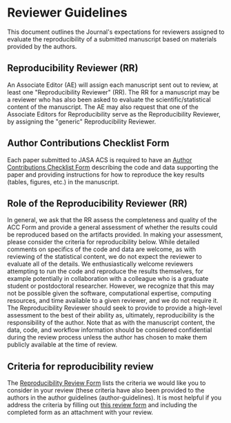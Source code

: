 # Reviewer Guidelines

This document outlines the Journal's expectations for reviewers assigned to evaluate the reproducibility of a submitted manuscript based on materials provided by the authors. 

## Reproducibility Reviewer (RR)

An Associate Editor (AE) will assign each manuscript sent out to review, at least one "Reproducibility Reviewer" (RR). The RR for a manuscript may be a reviewer who has also been asked to evaluate the scientific/statistical content of the manuscript. The AE may also request that one of the Associate Editors for Reproducibility serve as the Reproducibility Reviewer, by assigning the "generic" Reproducibility Reviewer. 

## Author Contributions Checklist Form

Each paper submitted to JASA ACS is required to have an [Author Contributions Checklist Form](acc.md) describing the code and data supporting the paper and providing instructions for how to reproduce the key results (tables, figures, etc.) in the manuscript. 

## Role of the Reproducibility Reviewer (RR)

In general, we ask that the RR assess the completeness and quality of the ACC Form and provide a general assessment of whether the results could be reproduced based on the artifacts provided. In making your assessment, please consider the criteria for reproducibility below. While detailed comments on specifics of the code and data are welcome, as with reviewing of the statistical content, we do not expect the reviewer to evaluate all of the details. We enthusiastically welcome reviewers attempting to run the code and reproduce the results themselves, for example potentially in collaboration with a colleague who is a graduate student or postdoctoral researcher. However, we recognize that this may not be possible given the software, computational expertise, computing resources, and time available to a given reviewer, and we do not require it. The Reproducibility Reviewer should seek to provide to provide a high-level assessment to the best of their ability as, ultimately, reproducibility is the responsibility of the author. Note that as with the manuscript content, the data, code, and workflow information should be considered confidential during the review process unless the author has chosen to make them publicly available at the time of review.

## Criteria for reproducibility review

The [Reproducibility Review Form](review-form) lists the criteria we would like you to consider in your  review (these criteria have also been provided to the authors in the author guidelines (author-guidelines). It is most helpful if you address the criteria by filling out [this review form](../assets/review-form.md) and including the completed form as an attachment with your review. 

